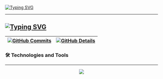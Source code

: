 [![Typing SVG](https://readme-typing-svg.demolab.com?font=&weight=800&size=32&pause=1000&color=9B7DFF&width=435&lines=Gaspari)](https://git.io/typing-svg)

---
[![Typing SVG](https://readme-typing-svg.demolab.com?font=Fira+Code&pause=1000&color=41D7CB&width=435&lines=Java+%E2%98%95%2C+Python+%F0%9F%90%8D+%26+RUST+%F0%9F%A6%80;Cybersecurity++%26+Ethical+Hacking+%F0%9F%91%BE+)](https://git.io/typing-svg)
---

  
 | [![GitHub Commits](http://github-profile-summary-cards.vercel.app/api/cards/productive-time?username=Caspiom&theme=aura&utcOffset=8)](https://github.com/vn7n24fzkq/github-profile-summary-cards) | [![GitHub Details](http://github-profile-summary-cards.vercel.app/api/cards/profile-details?username=Caspiom&theme=aura)](https://github.com/vn7n24fzkq/github-profile-summary-cards) |  
 | ----------- | ----------- |


### 🛠️ Technologies and Tools  
---

<div align="center">
<a href="https://skillicons.dev">
  <img src="https://skillicons.dev/icons?i=linux,kali,java,cs,py,dotnet,git,vscode,javascript,typescript,css,html,next,tailwind,nodejs,vue,docker,figma,github,postman,mysql,postgres,discord,idea&perline=12" />
</a>
<br />
</div>
 






 
  
  

  
